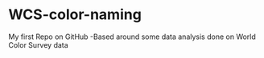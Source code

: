 # WCS-color-naming

My first Repo on GitHub
-Based around some data analysis done on World Color Survey data
